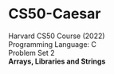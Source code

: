 # CS50-Caesar
Harvard CS50 Course (2022) <br/>
Programming Language: C <br/>
Problem Set 2  <br/>
<b>Arrays, Libraries and Strings </b>
